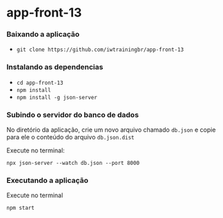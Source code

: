 # app-front-13


### Baixando a aplicação
- `git clone https://github.com/iwtrainingbr/app-front-13`

### Instalando as dependencias
- `cd app-front-13`
- `npm install`
- `npm install -g json-server`

### Subindo o servidor do banco de dados
No diretório da aplicação, crie um novo arquivo chamado `db.json` e copie para ele o conteúdo do arquivo `db.json.dist`

Execute no terminal:
```shell
npx json-server --watch db.json --port 8000
```

### Executando a aplicação
Execute no terminal
```shell
npm start
```


